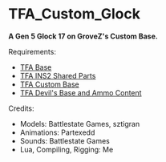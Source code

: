 # TFA_Custom_Glock

**A Gen 5 Glock 17 on GroveZ's Custom Base.**

Requirements:

- [TFA Base](https://steamcommunity.com/workshop/filedetails/?id=415143062)
- [TFA INS2 Shared Parts](https://steamcommunity.com/workshop/filedetails/?id=866368346)
- [TFA Custom Base](https://github.com/GroveZ45/TFA-Custom-Base)
- [TFA Devil's Base and Ammo Content](https://steamcommunity.com/sharedfiles/filedetails/?id=2812148305)

Credits:

- Models: Battlestate Games, sztigran
- Animations: Partexedd
- Sounds: Battlestate Games
- Lua, Compiling, Rigging: Me
